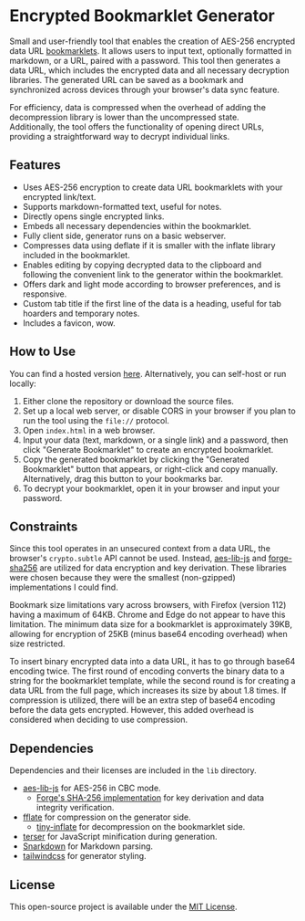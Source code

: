 # Encrypted Bookmarklet Generator

Small and user-friendly tool that enables the creation of AES-256 encrypted data URL [bookmarklets](https://en.wikipedia.org/wiki/Bookmarklet). It allows users to input text, optionally formatted in markdown, or a URL, paired with a password. This tool then generates a data URL, which includes the encrypted data and all necessary decryption libraries. The generated URL can be saved as a bookmark and synchronized across devices through your browser's data sync feature.

For efficiency, data is compressed when the overhead of adding the decompression library is lower than the uncompressed state.  
Additionally, the tool offers the functionality of opening direct URLs, providing a straightforward way to decrypt individual links.

## Features

- Uses AES-256 encryption to create data URL bookmarklets with your encrypted link/text.
- Supports markdown-formatted text, useful for notes.
- Directly opens single encrypted links.
- Embeds all necessary dependencies within the bookmarklet.
- Fully client side, generator runs on a basic webserver.
- Compresses data using deflate if it is smaller with the inflate library included in the bookmarklet.
- Enables editing by copying decrypted data to the clipboard and following the convenient link to the generator within the bookmarklet.
- Offers dark and light mode according to browser preferences, and is responsive.
- Custom tab title if the first line of the data is a heading, useful for tab hoarders and temporary notes.
- Includes a favicon, wow.

## How to Use

You can find a hosted version [here](https://wunderlich.pw/bookmarklet-generator/). Alternatively, you can self-host or run locally:

1. Either clone the repository or download the source files.
2. Set up a local web server, or disable CORS in your browser if you plan to run the tool using the `file://` protocol.
3. Open `index.html` in a web browser.
4. Input your data (text, markdown, or a single link) and a password, then click "Generate Bookmarklet" to create an encrypted bookmarklet.
5. Copy the generated bookmarklet by clicking the "Generated Bookmarklet" button that appears, or right-click and copy manually. Alternatively, drag this button to your bookmarks bar.
6. To decrypt your bookmarklet, open it in your browser and input your password.

## Constraints

Since this tool operates in an unsecured context from a data URL, the browser's ``crypto.subtle`` API cannot be used. Instead, [aes-lib-js](https://github.com/kyleruss/aes-lib-js) and [forge-sha256](https://github.com/brillout/forge-sha256) are utilized for data encryption and key derivation. These libraries were chosen because they were the smallest (non-gzipped) implementations I could find.

Bookmark size limitations vary across browsers, with Firefox (version 112) having a maximum of 64KB. Chrome and Edge do not appear to have this limitation. The minimum data size for a bookmarklet is approximately 39KB, allowing for encryption of 25KB (minus base64 encoding overhead) when size restricted.

To insert binary encrypted data into a data URL, it has to go through base64 encoding twice. The first round of encoding converts the binary data to a string for the bookmarklet template, while the second round is for creating a data URL from the full page, which increases its size by about 1.8 times. If compression is utilized, there will be an extra step of base64 encoding before the data gets encrypted. However, this added overhead is considered when deciding to use compression.

## Dependencies

Dependencies and their licenses are included in the ``lib`` directory.

- [aes-lib-js](https://github.com/kyleruss/aes-lib-js) for AES-256 in CBC mode.
  - [Forge's SHA-256 implementation](https://github.com/brillout/forge-sha256) for key derivation and data integrity verification.
- [fflate](https://github.com/101arrowz/fflate) for compression on the generator side.
  - [tiny-inflate](https://github.com/foliojs/tiny-inflate) for decompression on the bookmarklet side.
- [terser](https://github.com/terser/terser) for JavaScript minification during generation.
- [Snarkdown](https://github.com/developit/snarkdown) for Markdown parsing.
- [tailwindcss](https://github.com/tailwindlabs/tailwindcss) for generator styling.

## License

This open-source project is available under the [MIT License](LICENSE).
